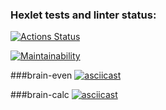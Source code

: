 ### Hexlet tests and linter status:
[![Actions Status](https://github.com/Elflight/frontend-project-44/actions/workflows/hexlet-check.yml/badge.svg)](https://github.com/Elflight/frontend-project-44/actions)

[![Maintainability](https://api.codeclimate.com/v1/badges/3b7302c5c4e62355dc29/maintainability)](https://codeclimate.com/github/Elflight/frontend-project-44/maintainability)

###brain-even
[![asciicast](https://asciinema.org/a/43Vxb43sxoOmvqkJgF21cHFR4.svg)](https://asciinema.org/a/43Vxb43sxoOmvqkJgF21cHFR4)

###brain-calc
[![asciicast](https://asciinema.org/a/IJaGVb3qSDFoCEgRSMO1m5xna.svg)](https://asciinema.org/a/IJaGVb3qSDFoCEgRSMO1m5xna)

